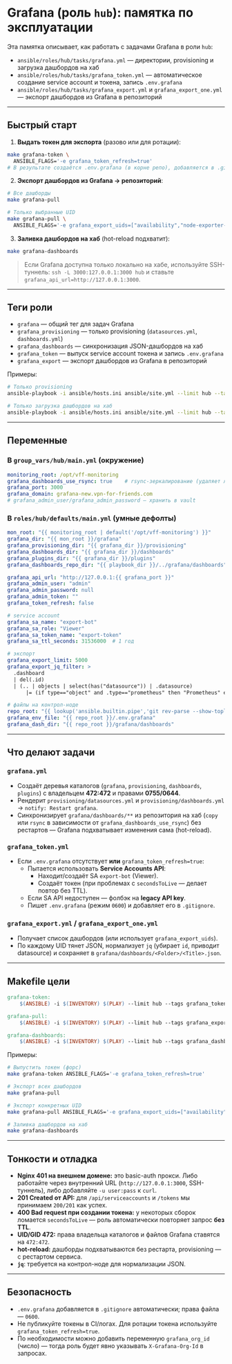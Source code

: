 # Grafana (роль `hub`): памятка по эксплуатации

Эта памятка описывает, как работать с задачами Grafana в роли `hub`:

- `ansible/roles/hub/tasks/grafana.yml` — директории, provisioning и загрузка дашбордов на хаб  
- `ansible/roles/hub/tasks/grafana_token.yml` — автоматическое создание service account и токена, запись `.env.grafana`  
- `ansible/roles/hub/tasks/grafana_export.yml` и `grafana_export_one.yml` — экспорт дашбордов из Grafana в репозиторий

---

## Быстрый старт

1) **Выдать токен для экспорта** (разово или для ротации):
```bash
make grafana-token \
  ANSIBLE_FLAGS='-e grafana_token_refresh=true'
# В результате создаётся .env.grafana (в корне репо), добавляется в .gitignore
```

2) **Экспорт дашбордов из Grafana → репозиторий**:
```bash
# Все дашборды
make grafana-pull

# Только выбранные UID
make grafana-pull \
  ANSIBLE_FLAGS='-e grafana_export_uids=["availability","node-exporter-full"]'
```

3) **Заливка дашбордов на хаб** (hot-reload подхватит):
```bash
make grafana-dashboards
```

> Если Grafana доступна только локально на хабе, используйте SSH-туннель:
> `ssh -L 3000:127.0.0.1:3000 hub` и ставьте `grafana_api_url=http://127.0.0.1:3000`.

---

## Теги роли

- `grafana` — общий тег для задач Grafana  
- `grafana_provisioning` — только provisioning (`datasources.yml`, `dashboards.yml`)  
- `grafana_dashboards` — синхронизация JSON-дашбордов на хаб  
- `grafana_token` — выпуск service account токена и запись `.env.grafana`  
- `grafana_export` — экспорт дашбордов из Grafana в репозиторий

Примеры:
```bash
# Только provisioning
ansible-playbook -i ansible/hosts.ini ansible/site.yml --limit hub --tags grafana_provisioning

# Только загрузка дашбордов на хаб
ansible-playbook -i ansible/hosts.ini ansible/site.yml --limit hub --tags grafana_dashboards
```

---

## Переменные

### В `group_vars/hub/main.yml` (окружение)
```yaml
monitoring_root: /opt/vff-monitoring
grafana_dashboards_use_rsync: true    # rsync-зеркалирование (удаляет лишние)
grafana_port: 3000
grafana_domain: grafana-new.vpn-for-friends.com
# grafana_admin_user/grafana_admin_password — хранить в vault
```

### В `roles/hub/defaults/main.yml` (умные дефолты)
```yaml
mon_root: "{{ monitoring_root | default('/opt/vff-monitoring') }}"
grafana_dir: "{{ mon_root }}/grafana"
grafana_provisioning_dir: "{{ grafana_dir }}/provisioning"
grafana_dashboards_dir: "{{ grafana_dir }}/dashboards"
grafana_plugins_dir: "{{ grafana_dir }}/plugins"
grafana_dashboards_repo_dir: "{{ playbook_dir }}/../grafana/dashboards"

grafana_api_url: "http://127.0.0.1:{{ grafana_port }}"
grafana_admin_user: "admin"
grafana_admin_password: null
grafana_admin_token: ""
grafana_token_refresh: false

# service account
grafana_sa_name: "export-bot"
grafana_sa_role: "Viewer"
grafana_sa_token_name: "export-token"
grafana_sa_ttl_seconds: 31536000  # 1 год

# экспорт
grafana_export_limit: 5000
grafana_export_jq_filter: >
  .dashboard
  | del(.id)
  | (.. | objects | select(has("datasource")) | .datasource)
      |= (if type=="object" and .type=="prometheus" then "Prometheus" else . end)

# файлы на контрол-ноде
repo_root: "{{ lookup('ansible.builtin.pipe','git rev-parse --show-toplevel', errors='ignore') | default(playbook_dir ~ '/..', true) }}"
grafana_env_file: "{{ repo_root }}/.env.grafana"
grafana_dash_dir: "{{ repo_root }}/grafana/dashboards"
```

---

## Что делают задачи

### `grafana.yml`
- Создаёт деревья каталогов (`grafana`, `provisioning`, `dashboards`, `plugins`) с владельцем **472:472** и правами **0755/0644**.
- Рендерит `provisioning/datasources.yml` и `provisioning/dashboards.yml` → `notify: Restart grafana`.
- Синхронизирует `grafana/dashboards/**` из репозитория на хаб (`copy` или `rsync` в зависимости от `grafana_dashboards_use_rsync`) без рестартов — Grafana подхватывает изменения сама (hot-reload).

### `grafana_token.yml`
- Если `.env.grafana` отсутствует **или** `grafana_token_refresh=true`:
  - Пытается использовать **Service Accounts API**:
    - Находит/создаёт SA `export-bot` (Viewer).  
    - Создаёт токен (при проблемах с `secondsToLive` — делает повтор без TTL).  
  - Если SA API недоступен — фолбэк на **legacy API key**.
  - Пишет `.env.grafana` (режим `0600`) и добавляет его в `.gitignore`.

### `grafana_export.yml` / `grafana_export_one.yml`
- Получает список дашбордов (или использует `grafana_export_uids`).
- По каждому UID тянет JSON, нормализует `jq` (убирает `id`, приводит datasource) и сохраняет в `grafana/dashboards/<Folder>/<Title>.json`.

---

## Makefile цели

```makefile
grafana-token:
	$(ANSIBLE) -i $(INVENTORY) $(PLAY) --limit hub --tags grafana_token $(ANSIBLE_FLAGS)

grafana-pull:
	$(ANSIBLE) -i $(INVENTORY) $(PLAY) --limit hub --tags grafana_export $(ANSIBLE_FLAGS)

grafana-dashboards:
	$(ANSIBLE) -i $(INVENTORY) $(PLAY) --limit hub --tags grafana_dashboards $(ANSIBLE_FLAGS)
```

Примеры:
```bash
# Выпустить токен (форс)
make grafana-token ANSIBLE_FLAGS='-e grafana_token_refresh=true'

# Экспорт всех дашбордов
make grafana-pull

# Экспорт конкретных UID
make grafana-pull ANSIBLE_FLAGS='-e grafana_export_uids=["availability"]'

# Заливка дашбордов на хаб
make grafana-dashboards
```

---

## Тонкости и отладка

- **Nginx 401 на внешнем домене:** это basic-auth прокси. Либо работайте через внутренний URL (`http://127.0.0.1:3000`, SSH-туннель), либо добавляйте `-u user:pass` к `curl`.
- **201 Created от API:** для `/api/serviceaccounts` и `/tokens` мы принимаем `200/201` как успех.
- **400 Bad request при создании токена:** у некоторых сборок ломается `secondsToLive` — роль автоматически повторяет запрос **без TTL**.
- **UID/GID 472:** права владельца каталогов и файлов Grafana ставятся на `472:472`.
- **hot-reload:** дашборды подхватываются без рестарта, provisioning — с рестартом сервиса.
- **`jq`**: требуется на контрол-ноде для нормализации JSON.

---

## Безопасность

- `.env.grafana` добавляется в `.gitignore` автоматически; права файла — `0600`.  
- Не публикуйте токены в CI/логах. Для ротации токена используйте `grafana_token_refresh=true`.  
- По необходимости можно добавить переменную `grafana_org_id` (число) — тогда роль будет явно указывать `X-Grafana-Org-Id` в запросах.
